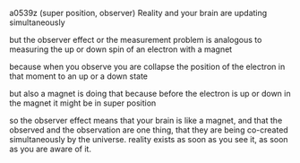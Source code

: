 a0539z
(super position, observer) Reality and your brain are updating simultaneously

but the observer effect or the measurement problem is analogous to measuring the up or down spin of an electron with a magnet

because when you observe you are collapse the position of the electron in that moment to an up or a down state

but also a magnet is doing that because before the electron is up or down in the magnet it might be in super position

so the observer effect means that your brain is like a magnet, and that the observed and the observation are one thing, that they are being co-created simultaneously by the universe. reality exists as soon as you see it, as soon as you are aware of it.
